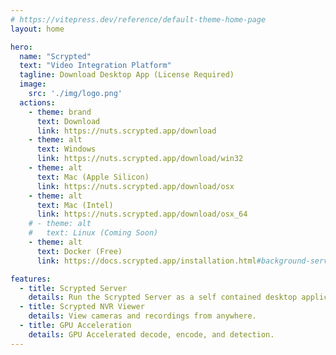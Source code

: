 ```yaml
---
# https://vitepress.dev/reference/default-theme-home-page
layout: home

hero:
  name: "Scrypted"
  text: "Video Integration Platform"
  tagline: Download Desktop App (License Required)
  image:
    src: './img/logo.png'
  actions:
    - theme: brand
      text: Download
      link: https://nuts.scrypted.app/download
    - theme: alt
      text: Windows
      link: https://nuts.scrypted.app/download/win32
    - theme: alt
      text: Mac (Apple Silicon)
      link: https://nuts.scrypted.app/download/osx
    - theme: alt
      text: Mac (Intel)
      link: https://nuts.scrypted.app/download/osx_64
    # - theme: alt
    #   text: Linux (Coming Soon)
    - theme: alt
      text: Docker (Free)
      link: https://docs.scrypted.app/installation.html#background-service

features:
  - title: Scrypted Server
    details: Run the Scrypted Server as a self contained desktop application.
  - title: Scrypted NVR Viewer
    details: View cameras and recordings from anywhere.
  - title: GPU Acceleration
    details: GPU Accelerated decode, encode, and detection.
---
```

